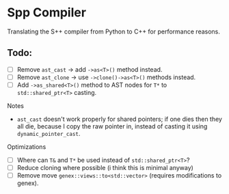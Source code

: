 # Spp Compiler

Translating the S++ compiler from Python to C++ for performance reasons.

## Todo:

- [ ] Remove `ast_cast` -> add `->as<T>()` method instead.
- [ ] Remove `ast_clone` -> use `->clone()->as<T>()` methods instead.
- [ ] Add `->as_shared<T>()` method to AST nodes for `T*` to `std::shared_ptr<T>` casting.

Notes

- `ast_cast` doesn't work properly for shared pointers; if one dies then they all die, because I copy the raw pointer
  in, instead of casting it using `dynamic_pointer_cast`.

Optimizations
- [ ] Where can `T&` and `T*` be used instead of `std::shared_ptr<T>`?
- [ ] Reduce cloning where possible (i think this is minimal anyway)
- [ ] Remove move `genex::views::to<std::vector>` (requires modifications to genex).
